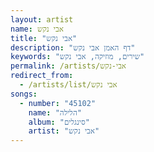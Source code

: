```yaml
---
layout: artist
name: אבי נקש
title: "אבי נקש"
description: "דף האמן אבי נקש"
keywords: "שירים, מוזיקה, אבי נקש"
permalink: /artists/אבי-נקש
redirect_from:
  - /artists/list/אבי נקש
songs:
  - number: "45102"
    name: "הלילה"
    album: "סינגלים"
    artist: "אבי נקש"
---
```

